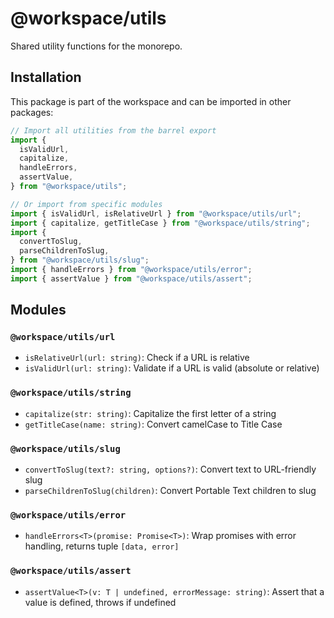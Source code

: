 # @workspace/utils

Shared utility functions for the monorepo.

## Installation

This package is part of the workspace and can be imported in other packages:

```typescript
// Import all utilities from the barrel export
import {
  isValidUrl,
  capitalize,
  handleErrors,
  assertValue,
} from "@workspace/utils";

// Or import from specific modules
import { isValidUrl, isRelativeUrl } from "@workspace/utils/url";
import { capitalize, getTitleCase } from "@workspace/utils/string";
import {
  convertToSlug,
  parseChildrenToSlug,
} from "@workspace/utils/slug";
import { handleErrors } from "@workspace/utils/error";
import { assertValue } from "@workspace/utils/assert";
```

## Modules

### `@workspace/utils/url`

- `isRelativeUrl(url: string)`: Check if a URL is relative
- `isValidUrl(url: string)`: Validate if a URL is valid (absolute or relative)

### `@workspace/utils/string`

- `capitalize(str: string)`: Capitalize the first letter of a string
- `getTitleCase(name: string)`: Convert camelCase to Title Case

### `@workspace/utils/slug`

- `convertToSlug(text?: string, options?)`: Convert text to URL-friendly slug
- `parseChildrenToSlug(children)`: Convert Portable Text children to slug

### `@workspace/utils/error`

- `handleErrors<T>(promise: Promise<T>)`: Wrap promises with error handling, returns tuple `[data, error]`

### `@workspace/utils/assert`

- `assertValue<T>(v: T | undefined, errorMessage: string)`: Assert that a value is defined, throws if undefined
